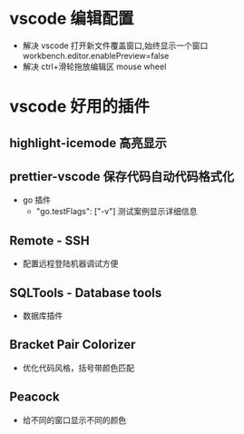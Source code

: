 # vscode 编辑配置

- 解决 vscode 打开新文件覆盖窗口,始终显示一个窗口 workbench.editor.enablePreview=false
- 解决 ctrl+滑轮拖放编辑区 mouse wheel

# vscode 好用的插件

## highlight-icemode 高亮显示

## prettier-vscode 保存代码自动代码格式化

- go 插件
  - "go.testFlags": ["-v"] 测试案例显示详细信息

## Remote - SSH

- 配置远程登陆机器调试方便

## SQLTools - Database tools

- 数据库插件

## Bracket Pair Colorizer

- 优化代码风格，括号带颜色匹配

## Peacock

- 给不同的窗口显示不同的颜色
